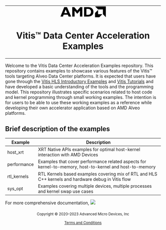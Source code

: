 <table width="100%">
 <tr width="100%">
    <td align="center"><img src="https://raw.githubusercontent.com/Xilinx/Image-Collateral/main/xilinx-logo.png" width="30%"/><h1>Vitis™ Data Center Acceleration Examples</h1>
    </td>
 </tr>
</table>

Welcome to the Vitis Data Center Acceleration Examples repository. This repository contains examples to showcase various features of the Vitis™ tools targeting Alveo Data Center platforms. It is expected that users have gone through the [Vitis HLS Introductory Examples](https://github.com/Xilinx/Vitis-HLS-Introductory-Examples) and [Vitis Tutorials](https://github.com/Xilinx/Vitis-Tutorials) and have developed a basic understanding of the tools and the programming model. This repository illustrates specific scenarios related to host code and kernel programming through small working examples. The intention is for users to be able to use these working examples as a reference while developing their own accelerator application based on AMD Alveo platforms. 

## Brief description of the examples
| Example | Description |
|-|-|
| host_xrt | XRT Native APIs examples for optimal host-kernel interaction with AMD Devices |
| performance |Examples that cover performance related aspects for kernel-to-memory, host-to-kernel and host-to-memory |
| rtl_kernels |RTL Kernels based examples covering mix of RTL and HLS C++ kernels and hardware debug in Vitis flow |
| sys_opt | Examples covering multiple devices, multiple processes and kernel swap use cases |

For more comprehensive documentation, <a href="http://xilinx.github.io/Vitis_Accel_Examples/"><img src="https://img.shields.io/badge/click-here-green?style=plastic&logo=appveyor"/></a>

<p class="sphinxhide" align="center"><sub>Copyright © 2020–2023 Advanced Micro Devices, Inc</sub></p>

<p class="sphinxhide" align="center"><sup><a href="https://www.amd.com/en/corporate/copyright">Terms and Conditions</a></sup></p>
